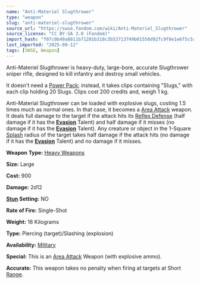 ```yaml
---
name: "Anti-Materiel Slugthrower"
type: "weapon"
slug: "anti-materiel-slugthrower"
source_url: "https://swse.fandom.com/wiki/Anti-Materiel_Slugthrower"
source_license: "CC BY-SA 3.0 (Fandom)"
import_hash: "f07c0b49a8811b71281b318c3b53713749b01550d92fc9f0e1e6f5c5aaa2d17b"
last_imported: "2025-09-12"
tags: [SWSE, Weapon]
---
```

Anti-Materiel Slugthrower is heavy-duty, large-bore, accurate Slugthrower sniper rifle, designed to kill infantry and destroy small vehicles. 

It doesn't need a [Power Pack](https://swse.fandom.com/wiki/Power_Pack); instead, it takes clips containing "Slugs," with each clip holding 20 Slugs. Clips cost 200 credits and, weigh 1 kg.

Anti-Material Slugthrower can be loaded with explosive slugs, costing 1.5 times much as normal ones. In that case, it becomes a [Area Attack](https://swse.fandom.com/wiki/Area_Attack) weapon. It deals full damage to the target if the attack hits its [Reflex Defense](https://swse.fandom.com/wiki/Reflex_Defense) (half damage if it has the **[Evasion](https://swse.fandom.com/wiki/Evasion)** Talent) and half damage if it misses (no damage if it has the **[Evasion](https://swse.fandom.com/wiki/Evasion)** Talent). Any creature or object in the 1-Square [Splash](https://swse.fandom.com/wiki/Splash) radius of the target takes half damage if the attack hits (no damage if it has the **[Evasion](https://swse.fandom.com/wiki/Evasion)** Talent) and no damage if it misses.

**Weapon Type:** [Heavy Weapons](https://swse.fandom.com/wiki/Heavy_Weapons)

**Size:** Large

**Cost:** 900

**Damage:** 2d12

**[Stun](https://swse.fandom.com/wiki/Stun) Setting:** NO

**Rate of Fire:** Single-Shot

**Weight:** 16 Kilograms

**Type:** Piercing (target)/Slashing (explosion)

**Availability:** [Military](https://swse.fandom.com/wiki/Military)

**Special:** This is an [Area Attack](https://swse.fandom.com/wiki/Area_Attack) Weapon (with explosive ammo).

**Accurate:** This weapon takes no penalty when firing at targets at Short [Range](https://swse.fandom.com/wiki/Range).
